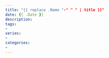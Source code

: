 ```yaml
---
title: "{{ replace .Name "-" " " | title }}"
date: {{ .Date }}
description:
tags:
-
series:
-
categories:
-
---
```


